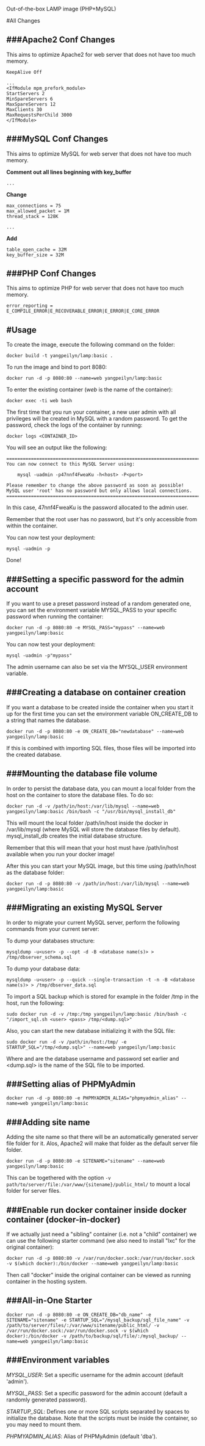 Out-of-the-box LAMP image (PHP+MySQL)

#All Changes

###Apache2 Conf Changes
-----

This aims to optimize Apache2 for web server that does not have too much memory.

	KeepAlive Off
	
	...
	<IfModule mpm_prefork_module>
	StartServers 2
	MinSpareServers 6
	MaxSpareServers 12
	MaxClients 30
	MaxRequestsPerChild 3000
	</IfModule>

###MySQL Conf Changes
-----

This aims to optimize MySQL for web server that does not have too much memory.

**Comment out all lines beginning with key_buffer**
	
	...
	
**Change**

	max_connections = 75
	max_allowed_packet = 1M
	thread_stack = 128K
	
	...
	
**Add**

	table_open_cache = 32M
	key_buffer_size = 32M

###PHP Conf Changes
------------------------------

This aims to optimize PHP for web server that does not have too much memory.

	error_reporting = E_COMPILE_ERROR|E_RECOVERABLE_ERROR|E_ERROR|E_CORE_ERROR


#Usage
-----

To create the image, execute the following command on the folder:
	
	docker build -t yangpeilyn/lamp:basic .
	
To run the image and bind to port 8080:

	docker run -d -p 8080:80 --name=web yangpeilyn/lamp:basic

To enter the existing container (*web* is the name of the container):

    docker exec -ti web bash


The first time that you run your container, a new user admin with all privileges will be created in MySQL with a random password. To get the password, check the logs of the container by running:

    docker logs <CONTAINER_ID>
You will see an output like the following:

    ========================================================================
    You can now connect to this MySQL Server using:

        mysql -uadmin -p47nnf4FweaKu -h<host> -P<port>

    Please remember to change the above password as soon as possible!
    MySQL user 'root' has no password but only allows local connections.
    ========================================================================
In this case, 47nnf4FweaKu is the password allocated to the admin user.

Remember that the root user has no password, but it's only accessible from within the container.

You can now test your deployment:

    mysql -uadmin -p
Done!


###Setting a specific password for the admin account
-----
If you want to use a preset password instead of a random generated one, you can set the environment variable MYSQL_PASS to your specific password when running the container:

    docker run -d -p 8080:80 -e MYSQL_PASS="mypass" --name=web yangpeilyn/lamp:basic
You can now test your deployment:

    mysql -uadmin -p"mypass"
The admin username can also be set via the MYSQL_USER environment variable.

###Creating a database on container creation
-----
If you want a database to be created inside the container when you start it up for the first time you can set the environment variable ON_CREATE_DB to a string that names the database.

    docker run -d -p 8080:80 -e ON_CREATE_DB="newdatabase" --name=web yangpeilyn/lamp:basic
If this is combined with importing SQL files, those files will be imported into the created database.

###Mounting the database file volume
-----
In order to persist the database data, you can mount a local folder from the host on the container to store the database files. To do so:

    docker run -d -v /path/in/host:/var/lib/mysql --name=web yangpeilyn/lamp:basic /bin/bash -c "/usr/bin/mysql_install_db"
This will mount the local folder /path/in/host inside the docker in /var/lib/mysql (where MySQL will store the database files by default). mysql_install_db creates the initial database structure.

Remember that this will mean that your host must have /path/in/host available when you run your docker image!

After this you can start your MySQL image, but this time using /path/in/host as the database folder:

    docker run -d -p 8080:80 -v /path/in/host:/var/lib/mysql --name=web yangpeilyn/lamp:basic
    
###Migrating an existing MySQL Server
-----
In order to migrate your current MySQL server, perform the following commands from your current server:

To dump your databases structure:

    mysqldump -u<user> -p --opt -d -B <database name(s)> > /tmp/dbserver_schema.sql
To dump your database data:

    mysqldump -u<user> -p --quick --single-transaction -t -n -B <database name(s)> > /tmp/dbserver_data.sql
To import a SQL backup which is stored for example in the folder /tmp in the host, run the following:

    sudo docker run -d -v /tmp:/tmp yangpeilyn/lamp:basic /bin/bash -c "/import_sql.sh <user> <pass> /tmp/<dump.sql>"
Also, you can start the new database initializing it with the SQL file:

    sudo docker run -d -v /path/in/host:/tmp/ -e STARTUP_SQL="/tmp/<dump.sql>" --name=web yangpeilyn/lamp:basic
Where <user> and <pass> are the database username and password set earlier and <dump.sql> is the name of the SQL file to be imported.


###Setting alias of PHPMyAdmin
-----
	docker run -d -p 8080:80 -e PHPMYADMIN_ALIAS="phpmyadmin_alias" --name=web yangpeilyn/lamp:basic
	
	
###Adding site name
-----
Adding the site name so that there will be an automatically generated server file folder for it. Alos, Apache2 will make that folder as the default server file folder.

	docker run -d -p 8080:80 -e SITENAME="sitename" --name=web yangpeilyn/lamp:basic
	
This can be togethered with the option ```-v path/to/server/file:/var/www/{sitename}/public_html/``` to mount a local folder for server files.

###Enable run docker container inside docker container (docker-in-docker)
-----	
If we actually just need a "sibling" container (i.e. not a "child" container) we can use the following starter command (we also need to install "lxc" for the original container):

	docker run -d -p 8080:80 -v /var/run/docker.sock:/var/run/docker.sock -v $(which docker):/bin/docker --name=web yangpeilyn/lamp:basic
	
Then call "docker" inside the original container can be viewed as running container in the hosting system.
	
###All-in-One Starter
-----
	docker run -d -p 8080:80 -e ON_CREATE_DB="db_name" -e SITENAME="sitename" -e STARTUP_SQL="/mysql_backup/sql_file_name" -v /path/to/server/files/:/var/www/sitename/public_html/ -v /var/run/docker.sock:/var/run/docker.sock -v $(which docker):/bin/docker -v /path/to/backup/sql/file/:/mysql_backup/ --name=web yangpeilyn/lamp:basic

	
###Environment variables
-----
*MYSQL_USER*: Set a specific username for the admin account (default 'admin').

*MYSQL_PASS*: Set a specific password for the admin account (default a randomly generated password).

*STARTUP_SQL*: Defines one or more SQL scripts separated by spaces to initialize the database. Note that the scripts must be inside the container, so you may need to mount them.

*PHPMYADMIN_ALIAS*: Alias of PHPMyAdmin (default 'dba').
